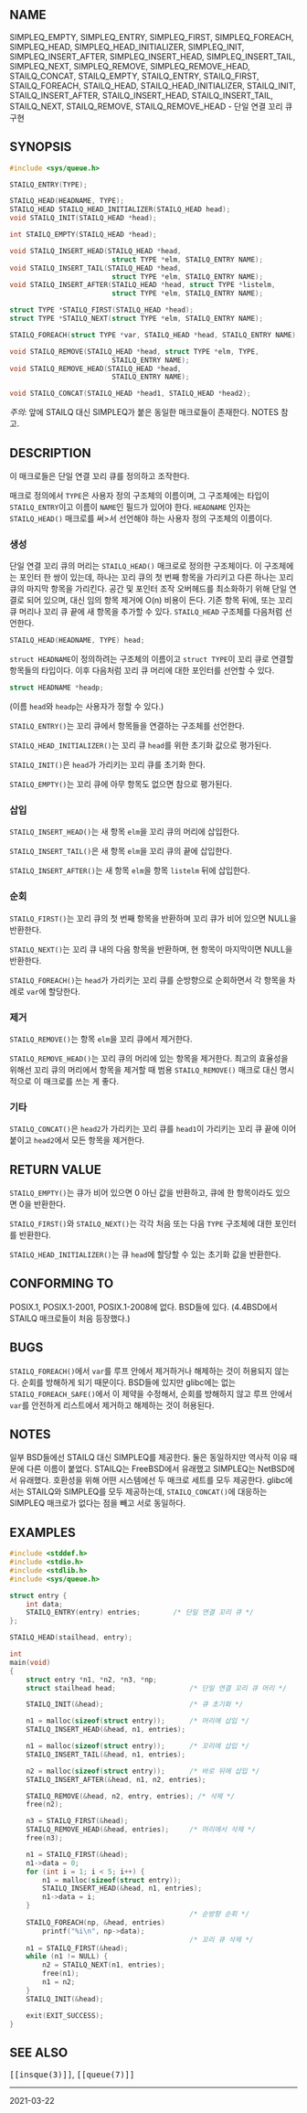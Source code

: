 ## NAME

SIMPLEQ_EMPTY, SIMPLEQ_ENTRY, SIMPLEQ_FIRST, SIMPLEQ_FOREACH, SIMPLEQ_HEAD, SIMPLEQ_HEAD_INITIALIZER, SIMPLEQ_INIT, SIMPLEQ_INSERT_AFTER, SIMPLEQ_INSERT_HEAD, SIMPLEQ_INSERT_TAIL, SIMPLEQ_NEXT, SIMPLEQ_REMOVE, SIMPLEQ_REMOVE_HEAD, STAILQ_CONCAT, STAILQ_EMPTY, STAILQ_ENTRY, STAILQ_FIRST, STAILQ_FOREACH, STAILQ_HEAD, STAILQ_HEAD_INITIALIZER, STAILQ_INIT, STAILQ_INSERT_AFTER, STAILQ_INSERT_HEAD, STAILQ_INSERT_TAIL, STAILQ_NEXT, STAILQ_REMOVE, STAILQ_REMOVE_HEAD - 단일 연결 꼬리 큐 구현

## SYNOPSIS

```c
#include <sys/queue.h>

STAILQ_ENTRY(TYPE);

STAILQ_HEAD(HEADNAME, TYPE);
STAILQ_HEAD STAILQ_HEAD_INITIALIZER(STAILQ_HEAD head);
void STAILQ_INIT(STAILQ_HEAD *head);

int STAILQ_EMPTY(STAILQ_HEAD *head);

void STAILQ_INSERT_HEAD(STAILQ_HEAD *head,
                         struct TYPE *elm, STAILQ_ENTRY NAME);
void STAILQ_INSERT_TAIL(STAILQ_HEAD *head,
                         struct TYPE *elm, STAILQ_ENTRY NAME);
void STAILQ_INSERT_AFTER(STAILQ_HEAD *head, struct TYPE *listelm,
                         struct TYPE *elm, STAILQ_ENTRY NAME);

struct TYPE *STAILQ_FIRST(STAILQ_HEAD *head);
struct TYPE *STAILQ_NEXT(struct TYPE *elm, STAILQ_ENTRY NAME);

STAILQ_FOREACH(struct TYPE *var, STAILQ_HEAD *head, STAILQ_ENTRY NAME);

void STAILQ_REMOVE(STAILQ_HEAD *head, struct TYPE *elm, TYPE,
                         STAILQ_ENTRY NAME);
void STAILQ_REMOVE_HEAD(STAILQ_HEAD *head,
                         STAILQ_ENTRY NAME);

void STAILQ_CONCAT(STAILQ_HEAD *head1, STAILQ_HEAD *head2);
```

*주의*: 앞에 STAILQ 대신 SIMPLEQ가 붙은 동일한 매크로들이 존재한다. NOTES 참고.

## DESCRIPTION

이 매크로들은 단일 연결 꼬리 큐를 정의하고 조작한다.

매크로 정의에서 `TYPE`은 사용자 정의 구조체의 이름이며, 그 구조체에는 타입이 `STAILQ_ENTRY`이고 이름이 `NAME`인 필드가 있어야 한다. `HEADNAME` 인자는 `STAILQ_HEAD()` 매크로를 써>서 선언해야 하는 사용자 정의 구조체의 이름이다.

### 생성

단일 연결 꼬리 큐의 머리는 `STAILQ_HEAD()` 매크로로 정의한 구조체이다. 이 구조체에는 포인터 한 쌍이 있는데, 하나는 꼬리 큐의 첫 번째 항목을 가리키고 다른 하나는 꼬리 큐의 마지막 항목을 가리킨다. 공간 및 포인터 조작 오버헤드를 최소화하기 위해 단일 연결로 되어 있으며, 대신 임의 항목 제거에 O(n) 비용이 든다. 기존 항목 뒤에, 또는 꼬리 큐 머리나 꼬리 큐 끝에 새 항목을 추가할 수 있다. `STAILQ_HEAD` 구조체를 다음처럼 선언한다.

```c
STAILQ_HEAD(HEADNAME, TYPE) head;
```

`struct HEADNAME`이 정의하려는 구조체의 이름이고 `struct TYPE`이 꼬리 큐로 연결할 항목들의 타입이다. 이후 다음처럼 꼬리 큐 머리에 대한 포인터를 선언할 수 있다.

```c
struct HEADNAME *headp;
```

(이름 `head`와 `headp`는 사용자가 정할 수 있다.)

`STAILQ_ENTRY()`는 꼬리 큐에서 항목들을 연결하는 구조체를 선언한다.

`STAILQ_HEAD_INITIALIZER()`는 꼬리 큐 `head`를 위한 초기화 값으로 평가된다.

`STAILQ_INIT()`은 `head`가 가리키는 꼬리 큐를 초기화 한다.

`STAILQ_EMPTY()`는 꼬리 큐에 아무 항목도 없으면 참으로 평가된다.

### 삽입

`STAILQ_INSERT_HEAD()`는 새 항목 `elm`을 꼬리 큐의 머리에 삽입한다.

`STAILQ_INSERT_TAIL()`은 새 항목 `elm`을 꼬리 큐의 끝에 삽입한다.

`STAILQ_INSERT_AFTER()`는 새 항목 `elm`을 항목 `listelm` 뒤에 삽입한다.

### 순회

`STAILQ_FIRST()`는 꼬리 큐의 첫 번째 항목을 반환하며 꼬리 큐가 비어 있으면 NULL을 반환한다.

`STAILQ_NEXT()`는 꼬리 큐 내의 다음 항목을 반환하며, 현 항목이 마지막이면 NULL을 반환한다.

`STAILQ_FOREACH()`는 `head`가 가리키는 꼬리 큐를 순방향으로 순회하면서 각 항목을 차례로 `var`에 할당한다.

### 제거

`STAILQ_REMOVE()`는 항목 `elm`을 꼬리 큐에서 제거한다.

`STAILQ_REMOVE_HEAD()`는 꼬리 큐의 머리에 있는 항목을 제거한다. 최고의 효율성을 위해선 꼬리 큐의 머리에서 항목을 제거할 때 범용 `STAILQ_REMOVE()` 매크로 대신 명시적으로 이 매크로를 쓰는 게 좋다.

### 기타

`STAILQ_CONCAT()`은 `head2`가 가리키는 꼬리 큐를 `head1`이 가리키는 꼬리 큐 끝에 이어 붙이고 `head2`에서 모든 항목을 제거한다.

## RETURN VALUE

`STAILQ_EMPTY()`는 큐가 비어 있으면 0 아닌 값을 반환하고, 큐에 한 항목이라도 있으면 0을 반환한다.

`STAILQ_FIRST()`와 `STAILQ_NEXT()`는 각각 처음 또는 다음 `TYPE` 구조체에 대한 포인터를 반환한다.

`STAILQ_HEAD_INITIALIZER()`는 큐 `head`에 할당할 수 있는 초기화 값을 반환한다.

## CONFORMING TO

POSIX.1, POSIX.1-2001, POSIX.1-2008에 없다. BSD들에 있다. (4.4BSD에서 STAILQ 매크로들이 처음 등장했다.)

## BUGS

`STAILQ_FOREACH()`에서 `var`를 루프 안에서 제거하거나 해제하는 것이 허용되지 않는다. 순회를 방해하게 되기 때문이다. BSD들에 있지만 glibc에는 없는 `STAILQ_FOREACH_SAFE()`에서 이 제약을 수정해서, 순회를 방해하지 않고 루프 안에서 `var`를 안전하게 리스트에서 제거하고 해제하는 것이 허용된다.

## NOTES

일부 BSD들에선 STAILQ 대신 SIMPLEQ를 제공한다. 둘은 동일하지만 역사적 이유 때문에 다른 이름이 붙었다. STAILQ는 FreeBSD에서 유래했고 SIMPLEQ는 NetBSD에서 유래했다. 호환성을 위해 어떤 시스템에선 두 매크로 세트를 모두 제공한다. glibc에서는 STAILQ와 SIMPLEQ를 모두 제공하는데, `STAILQ_CONCAT()`에 대응하는 SIMPLEQ 매크로가 없다는 점을 빼고 서로 동일하다.

## EXAMPLES

```c
#include <stddef.h>
#include <stdio.h>
#include <stdlib.h>
#include <sys/queue.h>

struct entry {
    int data;
    STAILQ_ENTRY(entry) entries;        /* 단일 연결 꼬리 큐 */
};

STAILQ_HEAD(stailhead, entry);

int
main(void)
{
    struct entry *n1, *n2, *n3, *np;
    struct stailhead head;                  /* 단일 연결 꼬리 큐 머리 */

    STAILQ_INIT(&head);                     /* 큐 초기화 */

    n1 = malloc(sizeof(struct entry));      /* 머리에 삽입 */
    STAILQ_INSERT_HEAD(&head, n1, entries);

    n1 = malloc(sizeof(struct entry));      /* 꼬리에 삽입 */
    STAILQ_INSERT_TAIL(&head, n1, entries);

    n2 = malloc(sizeof(struct entry));      /* 바로 뒤에 삽입 */
    STAILQ_INSERT_AFTER(&head, n1, n2, entries);

    STAILQ_REMOVE(&head, n2, entry, entries); /* 삭제 */
    free(n2);

    n3 = STAILQ_FIRST(&head);
    STAILQ_REMOVE_HEAD(&head, entries);     /* 머리에서 삭제 */
    free(n3);

    n1 = STAILQ_FIRST(&head);
    n1->data = 0;
    for (int i = 1; i < 5; i++) {
        n1 = malloc(sizeof(struct entry));
        STAILQ_INSERT_HEAD(&head, n1, entries);
        n1->data = i;
    }
                                            /* 순방향 순회 */
    STAILQ_FOREACH(np, &head, entries)
        printf("%i\n", np->data);
                                            /* 꼬리 큐 삭제 */
    n1 = STAILQ_FIRST(&head);
    while (n1 != NULL) {
        n2 = STAILQ_NEXT(n1, entries);
        free(n1);
        n1 = n2;
    }
    STAILQ_INIT(&head);

    exit(EXIT_SUCCESS);
}
```

## SEE ALSO

<tt>[[insque(3)]]</tt>, <tt>[[queue(7)]]</tt>

----

2021-03-22
